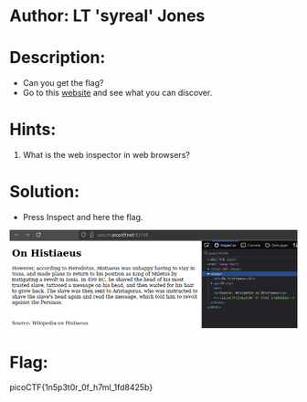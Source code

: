 # Author: LT 'syreal' Jones

# Description:
- Can you get the flag?
- Go to this [website](http://saturn.picoctf.net:53145/) and see what you can discover.

# Hints:
1. What is the web inspector in web browsers?

# Solution:
- Press Inspect and here the flag.

![img](Images/image-4.png)

# Flag:
picoCTF{1n5p3t0r_0f_h7ml_1fd8425b}